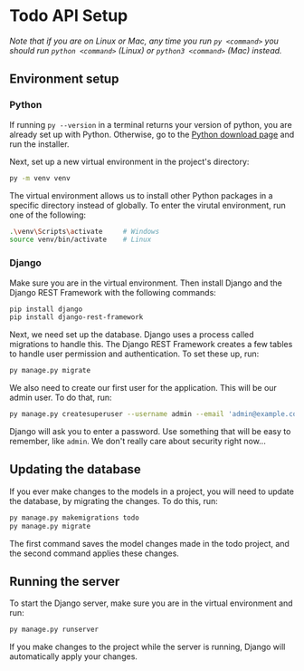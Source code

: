 # Todo API Setup

*Note that if you are on Linux or Mac, any time you run `py <command>` you should run `python <command>` (Linux) or `python3 <command>` (Mac) instead.*

## Environment setup

### Python

If running `py --version` in a terminal returns your version of python, you are already set up with Python. Otherwise, go to the [Python download page](https://www.python.org/downloads/) and run the installer.

Next, set up a new virtual environment in the project's directory:

```sh
py -m venv venv
```

The virtual environment allows us to install other Python packages in a specific directory instead of globally. To enter the virutal environment, run one of the following:

```sh
.\venv\Scripts\activate     # Windows
source venv/bin/activate    # Linux
```

### Django

Make sure you are in the virtual environment. Then install Django and the Django REST Framework with the following commands:

```sh
pip install django
pip install django-rest-framework
```

Next, we need set up the database. Django uses a process called migrations to handle this. The Django REST Framework creates a few tables to handle user permission and authentication. To set these up, run:

```sh
py manage.py migrate
```

We also need to create our first user for the application. This will be our admin user. To do that, run:

```sh
py manage.py createsuperuser --username admin --email 'admin@example.com'
```

Django will ask you to enter a password. Use something that will be easy to remember, like `admin`. We don't really care about security right now...

## Updating the database

If you ever make changes to the models in a project, you will need to update the database, by migrating the changes. To do this, run:

```sh
py manage.py makemigrations todo
py manage.py migrate
```

The first command saves the model changes made in the todo project, and the second command applies these changes.

## Running the server

To start the Django server, make sure you are in the virtual environment and run:

```sh
py manage.py runserver
```

If you make changes to the project while the server is running, Django will automatically apply your changes.